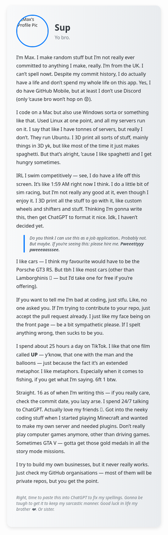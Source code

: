 <div style="font-family: 'Segoe UI', sans-serif; background: linear-gradient(to right, #f8f9fa, #e9ecef); border-radius: 16px; padding: 30px; box-shadow: 0 4px 12px rgba(0,0,0,0.1); max-width: 900px; margin: auto;">

  <div style="display: flex; align-items: center; gap: 20px; margin-bottom: 20px;">
    <img src="https://avatars.githubusercontent.com/u/00000000?v=4" alt="Max's Profile Pic" width="100" height="100" style="border-radius: 50%; border: 3px solid #007bff;">
    <div>
      <h2 style="margin: 0; font-size: 2em; color: #343a40;">Sup</h2>
      <p style="margin: 4px 0 0; font-size: 1.1em; color: #6c757d;">Yo bro.</p>
    </div>
  </div>

  <p style="font-size: 1rem; color: #212529; line-height: 1.7;">
    I’m Max. I make random stuff but I’m not really ever committed to anything I make, really. I’m from the UK. I can’t spell nowt. Despite my commit history, I do actually have a life and don’t spend my whole life on this app. Yes, I do have GitHub Mobile, but at least I don’t use Discord (only ‘cause bro won’t hop on 😡).
  </p>

  <p style="font-size: 1rem; color: #212529; line-height: 1.7;">
    I code on a Mac but also use Windows sorta or something like that. Used Linux at one point, and all my servers run on it. I say that like I have tonnes of servers, but really I don’t. They run Ubuntu. I 3D print all sorts of stuff, mainly things in 3D yk, but like most of the time it just makes spaghetti. But that’s alright, ’cause I like spaghetti and I get hungry sometimes.
  </p>

  <p style="font-size: 1rem; color: #212529; line-height: 1.7;">
    IRL I swim competitively — see, I do have a life off this screen. It’s like 1:59 AM right now I think. I do a little bit of sim racing, but I’m not really any good at it, even though I enjoy it. I 3D print all the stuff to go with it, like custom wheels and shifters and stuff. Thinking I’m gonna write this, then get ChatGPT to format it nice. Idk, I haven’t decided yet.
  </p>

  <blockquote style="font-style: italic; border-left: 4px solid #007bff; padding-left: 16px; color: #495057;">
    Do you think I can use this as a job application.. Probably not. But maybe. If you’re seeing this: please hire me. <strong>Pweeettyyy pweeeaasssee.</strong>
  </blockquote>

  <p style="font-size: 1rem; color: #212529; line-height: 1.7;">
    I like cars — I think my favourite would have to be the Porsche GT3 RS. But tbh I like most cars (other than Lamborghinis 🤮 — but I’d take one for free if you’re offering).
  </p>

  <p style="font-size: 1rem; color: #212529; line-height: 1.7;">
    If you want to tell me I’m bad at coding, just stfu. Like, no one asked you. If I’m trying to contribute to your repo, just accept the pull request already. I just like my face being on the front page — be a bit sympathetic please. If I spelt anything wrong, then sucks to be you.
  </p>

  <p style="font-size: 1rem; color: #212529; line-height: 1.7;">
    I spend about 25 hours a day on TikTok. I like that one film called <strong>UP</strong> — y’know, that one with the man and the balloons — just because the fact it’s an extended metaphor. I like metaphors. Especially when it comes to fishing, if you get what I’m saying. 6ft 1 btw.
  </p>

  <p style="font-size: 1rem; color: #212529; line-height: 1.7;">
    Straight. 16 as of when I’m writing this — if you really care, check the commit date, you lazy arse. I spend 24/7 talking to ChatGPT. Actually love my friends 💙. Got into the neeky coding stuff when I started playing Minecraft and wanted to make my own server and needed plugins. Don’t really play computer games anymore, other than driving games. Sometimes GTA V — gotta get those gold medals in all the story mode missions.
  </p>

  <p style="font-size: 1rem; color: #212529; line-height: 1.7;">
    I try to build my own businesses, but it never really works. Just check my GitHub organisations — most of them will be private repos, but you get the point.
  </p>

  <p style="font-style: italic; color: #6c757d; margin-top: 30px;">
    Right, time to paste this into ChatGPT to fix my spellings. Gonna be tough to get it to keep my sarcastic manner. Good luck in life my brother ❤️. Or sister.
  </p>
</div>

